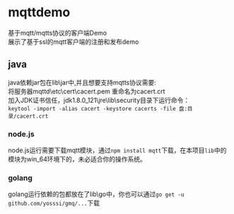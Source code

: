 # mqttdemo
基于mqtt/mqtts协议的客户端Demo<br>
展示了基于ssl的mqtt客户端的注册和发布demo
## java
java依赖jar包在lib\jar中,并且想要支持mqtts协议需要:<br>
  将服务器mqttd\etc\cert\cacert.pem 重命名为cacert.crt<br>
  加入JDK证书信任，jdk1.8.0_121\jre\lib\security目录下运行命令：<br>
  `keytool -import -alias cacert -keystore cacerts -file 盘:目录/cacert.crt`<br>
### node.js
node.js运行需要下载mqtt模块，通过`npm install mqtt`下载，在本项目`lib`中的模块为win_64环境下的，未必适合你的操作系统。
### golang
golang运行依赖的包都放在了lib\go中，你也可以通过`go get -u github.com/yosssi/gmq/...`下载
  
